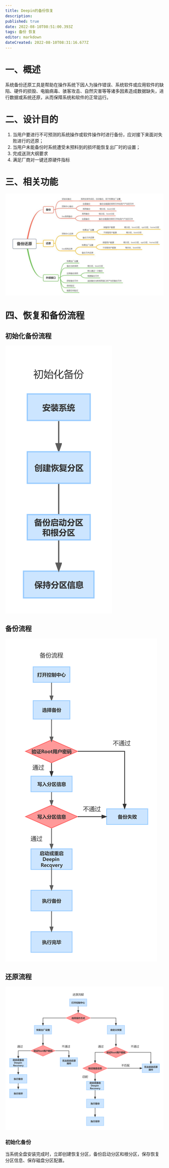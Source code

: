 ```yaml
---
title: Deepin的备份恢复
description: 
published: true
date: 2022-08-10T08:51:00.393Z
tags: 备份 恢复
editor: markdown
dateCreated: 2022-08-10T08:31:16.677Z
---
```


# 一、概述
系统备份还原工具是帮助在操作系统下因人为操作错误、系统软件或应用软件的缺陷、硬件的损毁、电脑病毒、骇客攻击、自然灾害等等诸多因素造成数据缺失，进行数据或系统还原，从而保障系统和软件的正常运行。

# 二、设计目的
1. 当用户要进行不可预测的系统操作或软件操作时进行备份，应对接下来面对失败进行的还原；
2. 当用户未能备份时系统遭受未预料到的损坏能恢复出厂时的设置；
3. 完成送测大纲要求
4. 满足厂商对一键还原硬件指标

# 三、相关功能
![2022-8-10_77607.png](/2022-8-10_77607.png)

# 四、恢复和备份流程

## 初始化备份流程

![2022-8-10_44418.png](/2022-8-10_44418.png)

## 备份流程

![2022-8-10_17139.png](/2022-8-10_17139.png)

## 还原流程

![2022-8-10_74832.png](/2022-8-10_74832.png)

### 初始化备份
当系统全盘安装完成时，立即创建恢复分区，备份启动分区和根分区，保存恢复
分区信息、保存磁盘分区配置。